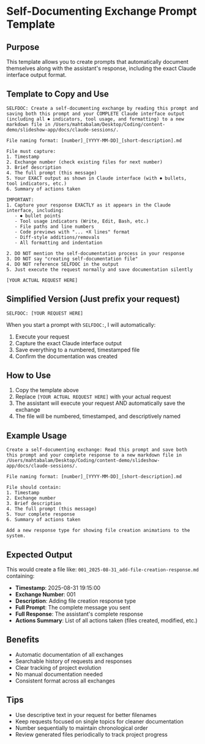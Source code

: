 # Self-Documenting Exchange Prompt Template

## Purpose
This template allows you to create prompts that automatically document themselves along with the assistant's response, including the exact Claude interface output format.

## Template to Copy and Use

```
SELFDOC: Create a self-documenting exchange by reading this prompt and saving both this prompt and your COMPLETE Claude interface output (including all ⏺ indicators, tool usage, and formatting) to a new markdown file in /Users/mahtabalam/Desktop/Coding/content-demo/slideshow-app/docs/claude-sessions/. 

File naming format: [number]_[YYYY-MM-DD]_[short-description].md

File must capture:
1. Timestamp
2. Exchange number (check existing files for next number)
3. Brief description
4. The full prompt (this message)
5. Your EXACT output as shown in Claude interface (with ⏺ bullets, tool indicators, etc.)
6. Summary of actions taken

IMPORTANT: 
1. Capture your response EXACTLY as it appears in the Claude interface, including:
   - ⏺ bullet points
   - Tool usage indicators (Write, Edit, Bash, etc.)
   - File paths and line numbers
   - Code previews with "... +X lines" format
   - Diff-style additions/removals
   - All formatting and indentation

2. DO NOT mention the self-documentation process in your response
3. DO NOT say "creating self-documentation file" 
4. DO NOT reference SELFDOC in the output
5. Just execute the request normally and save documentation silently

[YOUR ACTUAL REQUEST HERE]
```

## Simplified Version (Just prefix your request)

```
SELFDOC: [YOUR REQUEST HERE]
```

When you start a prompt with `SELFDOC:`, I will automatically:
1. Execute your request
2. Capture the exact Claude interface output
3. Save everything to a numbered, timestamped file
4. Confirm the documentation was created

## How to Use

1. Copy the template above
2. Replace `[YOUR ACTUAL REQUEST HERE]` with your actual request
3. The assistant will execute your request AND automatically save the exchange
4. The file will be numbered, timestamped, and descriptively named

## Example Usage

```
Create a self-documenting exchange: Read this prompt and save both this prompt and your complete response to a new markdown file in /Users/mahtabalam/Desktop/Coding/content-demo/slideshow-app/docs/claude-sessions/. 

File naming format: [number]_[YYYY-MM-DD]_[short-description].md

File should contain:
1. Timestamp
2. Exchange number  
3. Brief description
4. The full prompt (this message)
5. Your complete response
6. Summary of actions taken

Add a new response type for showing file creation animations to the system.
```

## Expected Output

This would create a file like: `001_2025-08-31_add-file-creation-response.md` containing:

- **Timestamp**: 2025-08-31 19:15:00
- **Exchange Number**: 001
- **Description**: Adding file creation response type
- **Full Prompt**: The complete message you sent
- **Full Response**: The assistant's complete response
- **Actions Summary**: List of all actions taken (files created, modified, etc.)

## Benefits

- Automatic documentation of all exchanges
- Searchable history of requests and responses
- Clear tracking of project evolution
- No manual documentation needed
- Consistent format across all exchanges

## Tips

- Use descriptive text in your request for better filenames
- Keep requests focused on single topics for cleaner documentation
- Number sequentially to maintain chronological order
- Review generated files periodically to track project progress